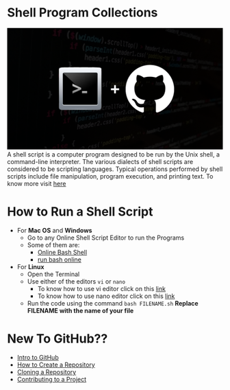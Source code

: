 # Shell Program Collections
![](hm.png)
A shell script is a computer program designed to be run by the Unix shell, a command-line interpreter. The various dialects of shell scripts are considered to be scripting languages. Typical operations performed by shell scripts include file manipulation, program execution, and printing text. To know more visit [here](https://en.wikipedia.org/wiki/Shell_script)

# How to Run a Shell Script
- For __Mac OS__ and __Windows__
  - Go to any Online Shell Script Editor to run the Programs
  - Some of them are:
    - [Online Bash Shell](https://www.onlinegdb.com/online_bash_shell)
    - [run bash online](https://rextester.com/l/bash_online_compiler)
- For __Linux__
  - Open the Terminal
  - Use either of the editors ``` vi ``` or ``` nano ```
    - To know how to use vi editor click on this [link](About/vi_tutorial.md)
    - To know how to use nano editor click on this [link](About/nano_tutorial.md)
  - Run the code using the command ``` bash FILENAME.sh ``` __Replace FILENAME with the name of your file__

# New To GitHub??
* [Intro to GitHub](https://youtu.be/wTTek8P2VB4)
* [How to Create a Repository](https://youtu.be/o6T5F7-SOAo)
* [Cloning a Repository](https://youtu.be/oYselL5G280)
* [Contributing to a Project](https://youtu.be/4vq07q7g2xE)
